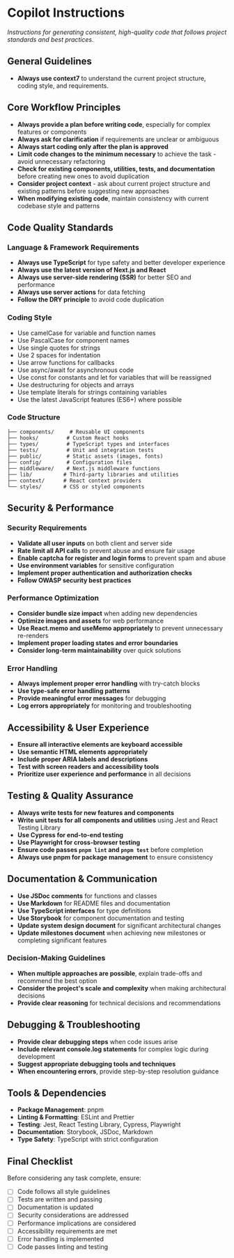 # Copilot Instructions
*Instructions for generating consistent, high-quality code that follows project standards and best practices.*

## General Guidelines
- **Always use context7** to understand the current project structure, coding style, and requirements.


## Core Workflow Principles
- **Always provide a plan before writing code**, especially for complex features or components
- **Always ask for clarification** if requirements are unclear or ambiguous
- **Always start coding only after the plan is approved**
- **Limit code changes to the minimum necessary** to achieve the task - avoid unnecessary refactoring
- **Check for existing components, utilities, tests, and documentation** before creating new ones to avoid duplication
- **Consider project context** - ask about current project structure and existing patterns before suggesting new approaches
- **When modifying existing code**, maintain consistency with current codebase style and patterns

## Code Quality Standards

### Language & Framework Requirements
- **Always use TypeScript** for type safety and better developer experience
- **Always use the latest version of Next.js and React**
- **Always use server-side rendering (SSR)** for better SEO and performance
- **Always use server actions** for data fetching
- **Follow the DRY principle** to avoid code duplication

### Coding Style
- Use camelCase for variable and function names
- Use PascalCase for component names
- Use single quotes for strings
- Use 2 spaces for indentation
- Use arrow functions for callbacks
- Use async/await for asynchronous code
- Use const for constants and let for variables that will be reassigned
- Use destructuring for objects and arrays
- Use template literals for strings containing variables
- Use the latest JavaScript features (ES6+) where possible

### Code Structure
```
├── components/     # Reusable UI components
├── hooks/         # Custom React hooks
├── types/         # TypeScript types and interfaces
├── tests/         # Unit and integration tests
├── public/        # Static assets (images, fonts)
├── config/        # Configuration files
├── middleware/    # Next.js middleware functions
├── lib/          # Third-party libraries and utilities
├── context/      # React context providers
└── styles/       # CSS or styled components
```

## Security & Performance

### Security Requirements
- **Validate all user inputs** on both client and server side
- **Rate limit all API calls** to prevent abuse and ensure fair usage
- **Enable captcha for register and login forms** to prevent spam and abuse
- **Use environment variables** for sensitive configuration
- **Implement proper authentication and authorization checks**
- **Follow OWASP security best practices**

### Performance Optimization
- **Consider bundle size impact** when adding new dependencies
- **Optimize images and assets** for web performance
- **Use React.memo and useMemo appropriately** to prevent unnecessary re-renders
- **Implement proper loading states and error boundaries**
- **Consider long-term maintainability** over quick solutions

### Error Handling
- **Always implement proper error handling** with try-catch blocks
- **Use type-safe error handling patterns**
- **Provide meaningful error messages** for debugging
- **Log errors appropriately** for monitoring and troubleshooting

## Accessibility & User Experience
- **Ensure all interactive elements are keyboard accessible**
- **Use semantic HTML elements appropriately**
- **Include proper ARIA labels and descriptions**
- **Test with screen readers and accessibility tools**
- **Prioritize user experience and performance** in all decisions

## Testing & Quality Assurance
- **Always write tests for new features and components**
- **Write unit tests for all components and utilities** using Jest and React Testing Library
- **Use Cypress for end-to-end testing**
- **Use Playwright for cross-browser testing**
- **Ensure code passes `pnpm lint` and `pnpm test`** before completion
- **Always use pnpm for package management** to ensure consistency

## Documentation & Communication
- **Use JSDoc comments** for functions and classes
- **Use Markdown** for README files and documentation
- **Use TypeScript interfaces** for type definitions
- **Use Storybook** for component documentation and testing
- **Update system design document** for significant architectural changes
- **Update milestones document** when achieving new milestones or completing significant features

### Decision-Making Guidelines
- **When multiple approaches are possible**, explain trade-offs and recommend the best option
- **Consider the project's scale and complexity** when making architectural decisions
- **Provide clear reasoning** for technical decisions and recommendations

## Debugging & Troubleshooting
- **Provide clear debugging steps** when code issues arise
- **Include relevant console.log statements** for complex logic during development
- **Suggest appropriate debugging tools and techniques**
- **When encountering errors**, provide step-by-step resolution guidance

## Tools & Dependencies
- **Package Management**: pnpm
- **Linting & Formatting**: ESLint and Prettier
- **Testing**: Jest, React Testing Library, Cypress, Playwright
- **Documentation**: Storybook, JSDoc, Markdown
- **Type Safety**: TypeScript with strict configuration

## Final Checklist
Before considering any task complete, ensure:
- [ ] Code follows all style guidelines
- [ ] Tests are written and passing
- [ ] Documentation is updated
- [ ] Security considerations are addressed
- [ ] Performance implications are considered
- [ ] Accessibility requirements are met
- [ ] Error handling is implemented
- [ ] Code passes linting and testing